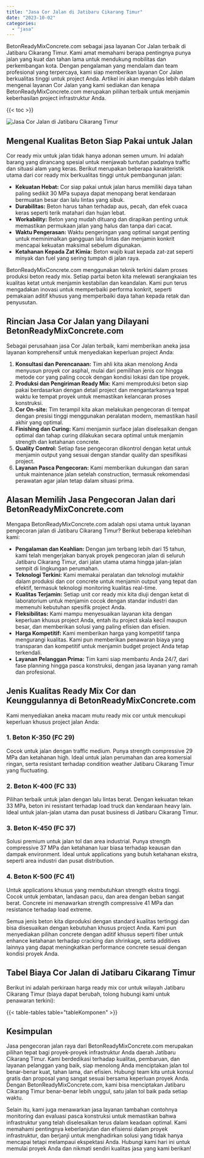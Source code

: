 ```yaml
---
title: "Jasa Cor Jalan di Jatibaru Cikarang Timur"
date: "2023-10-02"
categories: 
  - "jasa"
---
```


BetonReadyMixConcrete.com sebagai jasa layanan Cor Jalan terbaik di Jatibaru Cikarang Timur. Kami amat memahami berapa pentingnya punya jalan yang kuat dan tahan lama untuk mendukung mobilitas dan perkembangan kota. Dengan pengalaman yang mendalam dan team profesional yang terpercaya, kami siap memberikan layanan Cor Jalan berkualitas tinggi untuk project Anda. Artikel ini akan mengulas lebih dalam mengenai layanan Cor Jalan yang kami sediakan dan kenapa BetonReadyMixConcrete.com merupakan pilihan terbaik untuk menjamin keberhasilan project infrastruktur Anda.

{{< toc >}}

![Jasa Cor Jalan di Jatibaru Cikarang Timur](https://betoncor8.github.io/cor/harga-beton-readymix-concrete%20(25).png)

## Mengenal Kualitas Beton Siap Pakai untuk Jalan

Cor ready mix untuk jalan tidak hanya adonan semen umum. Ini adalah barang yang dirancang spesial untuk menjawab tuntutan padatnya traffic dan situasi alam yang keras. Berikut merupakan beberapa karakteristik utama dari cor ready mix berkualitas tinggi untuk pembangunan jalan:

- **Kekuatan Hebat:** Cor siap pakai untuk jalan harus memiliki daya tahan paling sedikit 30 MPa supaya dapat menopang berat kendaraan bermuatan besar dan lalu lintas yang sibuk.
- **Durabilitas:** Beton harus tahan terhadap aus, pecah, dan efek cuaca keras seperti terik matahari dan hujan lebat.
- **Workability:** Beton yang mudah dituang dan dirapikan penting untuk memastikan permukaan jalan yang halus dan tanpa dari cacat.
- **Waktu Pengerasan:** Waktu pengeringan yang optimal sangat penting untuk meminimalkan gangguan lalu lintas dan menjamin konkrit mencapai kekuatan maksimal sebelum digunakan.
- **Ketahanan Kepada Zat Kimia:** Beton wajib kuat kepada zat-zat seperti minyak dan fuel yang sering tumpah di jalan raya.

BetonReadyMixConcrete.com menggunakan teknik terkini dalam proses produksi beton ready mix. Setiap partai beton kita melewati serangkaian tes kualitas ketat untuk menjamin kestabilan dan keandalan. Kami pun terus mengadakan inovasi untuk memperbaiki performa konkrit, seperti pemakaian aditif khusus yang memperbaiki daya tahan kepada retak dan penyusutan.

## Rincian Jasa Cor Jalan yang Dilayani BetonReadyMixConcrete.com

Sebagai perusahaan jasa Cor Jalan terbaik, kami memberikan aneka jasa layanan komprehensif untuk menyediakan keperluan project Anda:

1. **Konsultasi dan Perencanaan:** Tim ahli kita akan menolong Anda menyusun proyek cor asphal, mulai dari pemilihan jenis cor hingga metode cor yang paling cocok dengan kondisi lokasi dan tipe proyek.
2. **Produksi dan Pengiriman Ready Mix:** Kami memproduksi beton siap pakai berdasarkan dengan detail project dan mengantarkannya tepat waktu ke tempat proyek untuk memastikan kelancaran proses konstruksi.
3. **Cor On-site:** Tim terampil kita akan melakukan pengecoran di tempat dengan presisi tinggi menggunakan peralatan modern, memastikan hasil akhir yang optimal.
4. **Finishing dan Curing:** Kami menjamin surface jalan diselesaikan dengan optimal dan tahap curing dilakukan secara optimal untuk menjamin strength dan ketahanan concrete.
5. **Quality Control:** Setiap fase pengecoran dikontrol dengan ketat untuk menjamin output yang sesuai dengan standar quality dan spesifikasi project.
6. **Layanan Pasca Pengecoran:** Kami memberikan dukungan dan saran untuk maintenance jalan setelah construction, termasuk rekomendasi perawatan agar jalan tetap dalam situasi prima.

## Alasan Memilih Jasa Pengecoran Jalan dari BetonReadyMixConcrete.com

Mengapa BetonReadyMixConcrete.com adalah opsi utama untuk layanan pengecoran jalan di Jatibaru Cikarang Timur? Berikut beberapa kelebihan kami:

- **Pengalaman dan Keahlian:** Dengan jam terbang lebih dari 15 tahun, kami telah mengerjakan banyak proyek pengecoran jalan di seluruh Jatibaru Cikarang Timur, dari jalan utama utama hingga jalan-jalan sempit di lingkungan perumahan.
- **Teknologi Terkini:** Kami memakai peralatan dan teknologi mutakhir dalam produksi dan cor concrete untuk menjamin output yang tepat dan efektif, termasuk teknologi monitoring kualitas real-time.
- **Kualitas Terjamin:** Setiap unit cor ready mix kita diuji dengan ketat di laboratorium untuk menjamin cocok dengan standar industri dan memenuhi kebutuhan spesifik project Anda.
- **Fleksibilitas:** Kami mampu menyesuaikan layanan kita dengan keperluan khusus project Anda, entah itu project skala kecil maupun besar, dan memberikan solusi yang paling efisien dan efisien.
- **Harga Kompetitif:** Kami memberikan harga yang kompetitif tanpa mengurangi kualitas. Kami pun memberikan penawaran biaya yang transparan dan kompetitif untuk menjamin budget project Anda tetap terkendali.
- **Layanan Pelanggan Prima:** Tim kami siap membantu Anda 24/7, dari fase planning hingga pasca konstruksi, dengan jasa layanan yang ramah dan profesional.

## Jenis Kualitas Ready Mix Cor dan Keunggulannya di BetonReadyMixConcrete.com

Kami menyediakan aneka macam mutu ready mix cor untuk mencukupi keperluan khusus project jalan Anda:

### 1\. Beton K-350 (FC 29)

Cocok untuk jalan dengan traffic medium. Punya strength compressive 29 MPa dan ketahanan high. Ideal untuk jalan perumahan dan area komersial ringan, serta resistant terhadap condition weather Jatibaru Cikarang Timur yang fluctuating.

### 2\. Beton K-400 (FC 33)

Pilihan terbaik untuk jalan dengan lalu lintas berat. Dengan kekuatan tekan 33 MPa, beton ini resistant terhadap load truck dan kendaraan heavy lain. Ideal untuk jalan-jalan utama dan pusat business di Jatibaru Cikarang Timur.

### 3\. Beton K-450 (FC 37)

Solusi premium untuk jalan tol dan area industrial. Punya strength compressive 37 MPa dan ketahanan luar biasa terhadap keausan dan dampak environment. Ideal untuk applications yang butuh ketahanan ekstra, seperti area industri dan pusat distribution.

### 4\. Beton K-500 (FC 41)

Untuk applications khusus yang membutuhkan strength ekstra tinggi. Cocok untuk jembatan, landasan pacu, dan area dengan beban sangat berat. Concrete ini menawarkan strength compressive 41 MPa dan resistance terhadap load extreme.

Semua jenis beton kita diproduksi dengan standard kualitas tertinggi dan bisa disesuaikan dengan kebutuhan khusus project Anda. Kami pun menyediakan pilihan concrete dengan aditif khusus seperti fiber untuk enhance ketahanan terhadap cracking dan shrinkage, serta additives lainnya yang dapat meningkatkan performance concrete sesuai dengan kondisi proyek Anda.

## Tabel Biaya Cor Jalan di Jatibaru Cikarang Timur

Berikut ini adalah perkiraan harga ready mix cor untuk wilayah Jatibaru Cikarang Timur (biaya dapat berubah, tolong hubungi kami untuk penawaran terkini):

{{< table-tables table="tableKomponen" >}}

## Kesimpulan

Jasa pengecoran jalan raya dari BetonReadyMixConcrete.com merupakan pilihan tepat bagi proyek-proyek infrastruktur Anda daerah Jatibaru Cikarang Timur. Kami berdedikasi terhadap kualitas, pembaruan, dan layanan pelanggan yang baik, siap menolong Anda menciptakan jalan tol benar-benar kuat, tahan lama, dan efisien. Hubungi team kita untuk konsul gratis dan proposal yang sangat sesuai bersama keperluan proyek Anda. Dengan BetonReadyMixConcrete.com, kami bisa menciptakan Jatibaru Cikarang Timur benar-benar lebih unggul, satu jalan tol baik pada setiap waktu.

Selain itu, kami juga menawarkan jasa layanan tambahan contohnya monitoring dan evaluasi pasca konstruksi untuk memastikan bahwa infrastruktur yang telah diselesaikan terus dalam keadaan optimal. Kami memahami pentingnya keberlanjutan dan efisiensi dalam proyek infrastruktur, dan berjanji untuk menghadirkan solusi yang tidak hanya mencapai tetapi melampaui ekspektasi Anda. Hubungi kami hari ini untuk memulai proyek Anda dan nikmati sendiri kualitas jasa yang kami berikan!

